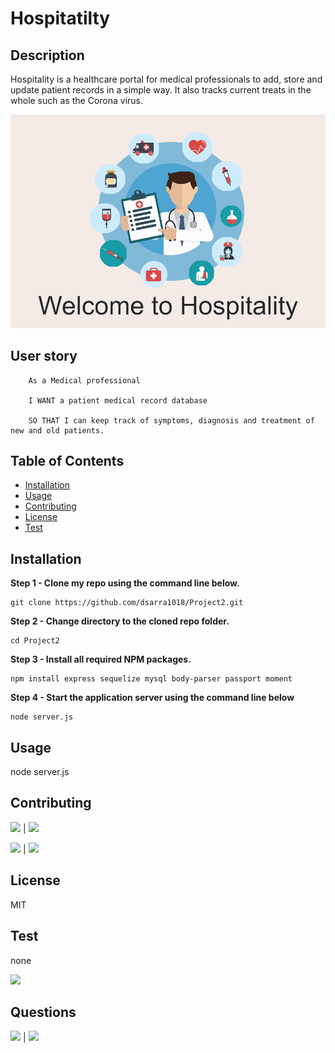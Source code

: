 # Hospitatilty

## Description
            
Hospitality is a healthcare portal for medical professionals to add, store and update patient records in a simple way. It also tracks current treats in the whole such as the Corona virus.


![](public/img/project%20display2.png)

## User story

``` 
    As a Medical professional

    I WANT a patient medical record database

    SO THAT I can keep track of symptoms, diagnosis and treatment of new and old patients.
```
            
## Table of Contents
            
* [Installation](#Installation)
* [Usage](#Usage) 
* [Contributing](#Contributing) 
* [License](#License) 
* [Test](#Test)
            
        
## Installation
            
**Step 1 - Clone my repo using the command line below.**
```
git clone https://github.com/dsarra1018/Project2.git
```
**Step 2 - Change directory to the cloned repo folder.**
```
cd Project2
```
**Step 3 - Install all required NPM packages.**
```
npm install express sequelize mysql body-parser passport moment
```
**Step 4 - Start the application server using the command line below**
```
node server.js

```
            
## Usage
            
node server.js
            
            
## Contributing
            
[![](https://img.shields.io/badge/gitHub-makiwumi-blue?style=plastic)](https://www.github.com/makiwumi) | 
[![](https://img.shields.io/badge/email-mfakiwumi1992@yahoo.com-purple?style=plastic)](mailto:mfakiwumi1992@yahoo.com)

[![](https://img.shields.io/badge/gitHub-Antidetka-blue?style=plastic)](https://www.github.com/Antidetka) | 
[![](https://img.shields.io/badge/email-musovirova@yahoo.com-purple?style=plastic)](mailto:musovirova@yahoo.com)
 
## License
            
MIT
        
## Test

none
        
![](https://avatars1.githubusercontent.com/u/46734800?v=4&s=200)
            
## Questions
            
[![](https://img.shields.io/badge/gitHub-dsarra1018-blue?style=plastic)](https://www.github.com/dsarra1018) | 
[![](https://img.shields.io/badge/email-adriansarra18@gmail.com-purple?style=plastic)](mailto:adriansarra18@gmail.com)